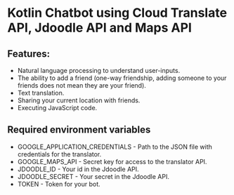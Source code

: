 # Kotlin Chatbot using Cloud Translate API, Jdoodle API and Maps API


## Features:
* Natural language processing to understand user-inputs.
* The ability to add a friend (one-way friendship, adding someone to your friends does not mean they are your friend).
* Text translation.
* Sharing your current location with friends.
* Executing JavaScript code.

## Required environment variables
* GOOGLE_APPLICATION_CREDENTIALS - Path to the JSON file with credentials for the translator.
* GOOGLE_MAPS_API - Secret key for access to the translator API.
* JDOODLE_ID - Your id in the Jdoodle API.
* JDOODLE_SECRET - Your secret in the Jdoodle API.
* TOKEN - Token for your bot.
